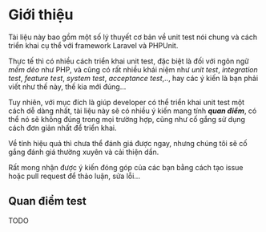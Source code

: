 # Giới thiệu

Tài liệu này bao gồm một số lý thuyết cơ bản về unit test nói chung và cách triển khai cụ thể với framework Laravel và PHPUnit.

Thực tế thì có nhiều cách triển khai unit test, đặc biệt là đối với ngôn ngữ _mềm dẻo_ như PHP, và cũng có rất nhiều khái niệm như _unit test_, _integration test_, _feature test_, _system test_, _acceptance test_,.., hay các ý kiến là bạn phải viết như thế này, thế kia mới đúng...

Tuy nhiên, với mục đích là giúp developer có thể triển khai unit test một cách dễ dàng nhất, tài liệu này sẽ có nhiều ý kiến mang tính **_quan điểm_**, có thể nó sẽ không đúng trong mọi trường hợp, cũng như cố gắng sử dụng cách đơn giản nhất để triển khai.

Về tính hiệu quả thì chưa thể đánh giá được ngay, nhưng chúng tôi sẽ cố gắng đánh giá thường xuyên và cải thiện dần.

Rất mong nhận được ý kiến đóng góp của các bạn bằng cách tạo issue hoặc pull request để thảo luận, sửa lỗi...

## Quan điểm test

TODO
